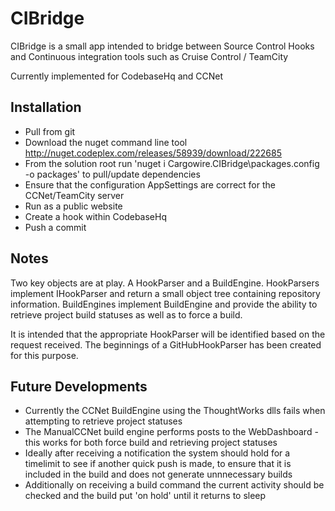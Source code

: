 ﻿# CIBridge

CIBridge is a small app intended to bridge between Source Control Hooks and Continuous integration tools such as Cruise Control / TeamCity

Currently implemented for CodebaseHq and CCNet

## Installation

* Pull from git
* Download the nuget command line tool http://nuget.codeplex.com/releases/58939/download/222685
* From the solution root run 'nuget i Cargowire.CIBridge\packages.config -o packages' to pull/update dependencies
* Ensure that the configuration AppSettings are correct for the CCNet/TeamCity server
* Run as a public website
* Create a hook within CodebaseHq
* Push a commit

## Notes

Two key objects are at play.  A HookParser and a BuildEngine.  HookParsers implement IHookParser and return a small object tree
containing repository information.  BuildEngines implement BuildEngine and provide the ability to retrieve project build statuses
as well as to force a build.

It is intended that the appropriate HookParser will be identified based on the request received.  The beginnings of a GitHubHookParser
has been created for this purpose.

## Future Developments

* Currently the CCNet BuildEngine using the ThoughtWorks dlls fails when attempting to retrieve project statuses
* The ManualCCNet build engine performs posts to the WebDashboard - this works for both force build and retrieving project statuses
* Ideally after receiving a notification the system should hold for a timelimit to see if another quick push is made, to ensure
that it is included in the build and does not generate unnnecessary builds
* Additionally on receiving a build command the current activity should be checked and the build put 'on hold' until it returns to sleep